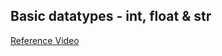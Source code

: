 ## Basic datatypes - int, float & str

[Reference Video](https://drive.google.com/file/d/1Z8rcpWIZ04Ts0cSnFsGZuMJVWbq39Ziy/view?usp=sharing)
